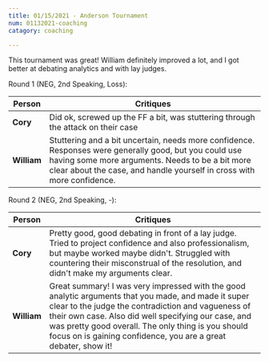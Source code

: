 ```yaml
---
title: 01/15/2021 - Anderson Tournament
num: 01132021-coaching
catagory: coaching

---
```

This tournament was great! William definitely improved a lot, and I got better at debating analytics and with lay judges.

Round 1 (NEG, 2nd Speaking, Loss):

Person | Critiques
--- | --- 
**Cory** | Did ok, screwed up the FF a bit, was stuttering through the attack on their case
**William** | Stuttering and a bit uncertain, needs more confidence. Responses were generally good, but you could use having some more arguments. Needs to be a bit more clear about the case, and handle yourself in cross with more confidence.

Round 2 (NEG, 2nd Speaking, -):

Person | Critiques
--- | --- 
**Cory** | Pretty good, good debating in front of a lay judge. Tried to project confidence and also professionalism, but maybe worked maybe didn't. Struggled with countering their misconstrual of the resolution, and didn't make my arguments clear.
**William** | Great summary! I was very impressed with the good analytic arguments that you made, and made it super clear to the judge the contradiction and vagueness of their own case. Also did well specifying our case, and was pretty good overall. The only thing is you should focus on is gaining confidence, you are a great debater, show it!
